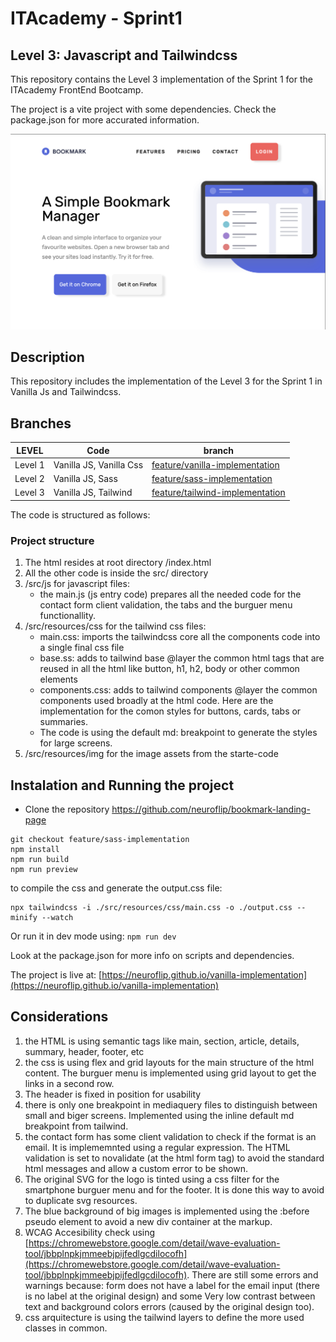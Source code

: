 # ITAcademy - Sprint1
## Level 3: Javascript and Tailwindcss

This repository contains the Level 3 implementation of the Sprint 1 for the ITAcademy FrontEnd Bootcamp.

The project is a vite project with some dependencies. Check the package.json for more accurated information.

![alt basic screenshot from the project](https://github.com/neuroflip//bookmark-landing-page/blob/tailwind-implementation/etc/screenshot.png?raw=true)

## Description

This repository includes the implementation of the Level 3 for the Sprint 1 in Vanilla Js and Tailwindcss. 

## Branches

| LEVEL | Code | branch |
| -------- | -------- | --------  |
| Level 1 | Vanilla JS, Vanilla Css | [feature/vanilla-implementation](https://github.com/neuroflip/bookmark-landing-page/tree/feature/vanilla-implementation) |
| Level 2 | Vanilla JS, Sass | [feature/sass-implementation](https://github.com/neuroflip/bookmark-landing-page/tree/feature/sass-implementation)
| Level 3 | Vanilla JS, Tailwind | [feature/tailwind-implementation](https://github.com/neuroflip/bookmark-landing-page/tree/feature/tailwind-implementation)

The code is structured as follows:

### Project structure

1. The html resides at root directory /index.html
2. All the other code is inside the src/ directory
3. /src/js for javascript files: 
    - the main.js (js entry code) prepares all the needed code for the contact form client validation, the tabs and the burguer menu functionallity.
4. /src/resources/css for the tailwind css files: 
    - main.css: imports the tailwindcss core all the components code into a single final css file
    - base.ss: adds to tailwind base @layer the common html tags that are reused in all the html like button, h1, h2, body or other common elements
    - components.css: adds to tailwind components @layer the common components used broadly at the html code. Here are the implementation for the comon styles for buttons, cards, tabs or summaries.    
    - The code is using the default md: breakpoint to generate the styles for large screens. 
5. /src/resources/img for the image assets from the starte-code


## Instalation and Running the project

- Clone the repository https://github.com/neuroflip/bookmark-landing-page
```
git checkout feature/sass-implementation
npm install
npm run build
npm run preview
```

to compile the css and generate the output.css file:

```
npx tailwindcss -i ./src/resources/css/main.css -o ./output.css --minify --watch
```

Or run it in dev mode using:
`npm run dev`

Look at the package.json for more info on scripts and dependencies.

The project is live at: [https://neuroflip.github.io/vanilla-implementation](https://neuroflip.github.io/vanilla-implementation)

## Considerations

1. the HTML is using semantic tags like main, section, article, details, summary, header, footer, etc
2. the css is using flex and grid layouts for the main structure of the html content. The burguer menu is implemented using grid layout to get the links in a second row.
3. The header is fixed in position for usability
4. there is only one breakpoint in mediaquery files to distinguish between small and biger screens. Implemented using the inline default md breakpoint from tailwind.
5. the contact form has some client validation to check if the format is an email. It is implememnted using a regular expression. The HTML validation is set to novalidate (at the html form tag) to avoid the standard html messages and allow a custom error to be shown.
6. The original SVG for the logo is tinted using a css filter for the smartphone burguer menu and for the footer. It is done this way to avoid to duplicate svg resources.
7. The blue background of big images is implemented using the :before pseudo element to avoid a new div container at the markup.
8. WCAG Accesibility check using [https://chromewebstore.google.com/detail/wave-evaluation-tool/jbbplnpkjmmeebjpijfedlgcdilocofh](https://chromewebstore.google.com/detail/wave-evaluation-tool/jbbplnpkjmmeebjpijfedlgcdilocofh). There are still some errors and warnings because: form does not have a label for the email input (there is no label at the original design) and some Very low contrast between text and background colors errors (caused by the original design too).
9. css arquitecture is using the tailwind layers to define the more used classes in common.
